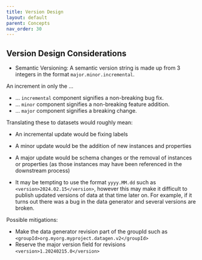 ```yaml
---
title: Version Design
layout: default
parent: Concepts
nav_order: 30
---
```


## Version Design Considerations

* Semantic Versioning: A semantic version string is made up from 3 integers in the format `major.minor.incremental`.

An increment in only the ...
  * ... `incremental` component signifies a non-breaking bug fix.
  * ... `minor` component signifies a non-breaking feature addition.
  * ... `major` component signifies a breaking change.

Translating these to datasets would roughly mean:

* An incremental update would be fixing labels
* A minor update would be the addition of new instances and properties
* A major update would be schema changes or the removal of instances or properties (as those instances may have been referenced in the downstream process)

* It may be tempting to use the format `yyyy.MM.dd` such as `<version>2024.02.15</version>`, however this may make it difficult to publish updated versions of data at that time later on. For example,
if it turns out there was a bug in the data generator and several versions are broken.


Possible mitigations:
* Make the data generator revision part of the groupId such as `<groupId>org.myorg.myproject.datagen.v2</groupId>`
* Reserve the major version field for revisions `<version>1.20240215.0</version>`


